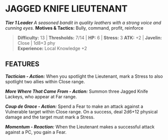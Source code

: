 ﻿---
tags:
  - Adversary
  - Creature
  - Statblock

name: 'JAGGED KNIFE LIEUTENANT'
tier: 1
type: Leader
description: 'A seasoned bandit in quality leathers with a strong voice and cunning eyes.'
motives_and_tactics: 'Bully, command, profit, reinforce'
difficulty: '13'
thresholds: '7/14'
hp: '6'
stress: '3'
atk: '+2'
attack: 'Javelin'
range: 'Close'
damage: '1d8+3 phy'
experience:
  - 'Local Knowledge +2'
feats:
- name: 'Tactician'
  type: 'Action'
  text: 'When you spotlight the Lieutenant, mark a Stress to also spotlight two allies within Close range.'
- name: 'More Where That Came From'
  type: 'Action'
  text: 'Summon three Jagged Knife Lackeys, who appear at Far range.'
- name: 'Coup de Grace'
  type: 'Action'
  text: 'Spend a Fear to make an attack against a Vulnerable target within Close range. On a success, deal 2d6+12 physical damage and the target must mark a Stress.'
- name: 'Momentum'
  type: 'Reaction'
  text: 'When the Lieutenant makes a successful attack against a PC, you gain a Fear.'
layout: Daggerheart Adversary
source: srd-adversary
statblock: true
---

# JAGGED KNIFE LIEUTENANT

***Tier 1 Leader***
*A seasoned bandit in quality leathers with a strong voice and cunning eyes.*
**Motives & Tactics:** Bully, command, profit, reinforce

> **Difficulty:** 13 | **Thresholds:** 7/14 | **HP:** 6 | **Stress:** 3
> **ATK:** +2 | **Javelin:** Close | 1d8+3 phy  
> **Experience:** Local Knowledge +2

## FEATURES

***Tactician - Action:*** When you spotlight the Lieutenant, mark a Stress to also spotlight two allies within Close range.

***More Where That Came From - Action:*** Summon three Jagged Knife Lackeys, who appear at Far range.

***Coup de Grace - Action:*** Spend a Fear to make an attack against a Vulnerable target within Close range. On a success, deal 2d6+12 physical damage and the target must mark a Stress.

***Momentum - Reaction:*** When the Lieutenant makes a successful attack against a PC, you gain a Fear.
